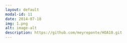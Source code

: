 ```yaml
---
layout: default
modal-id: 11
date: 2014-07-18
img: 1.png
alt: image-alt
description: https://github.com/meyreponte/HOA10.git
---
```

